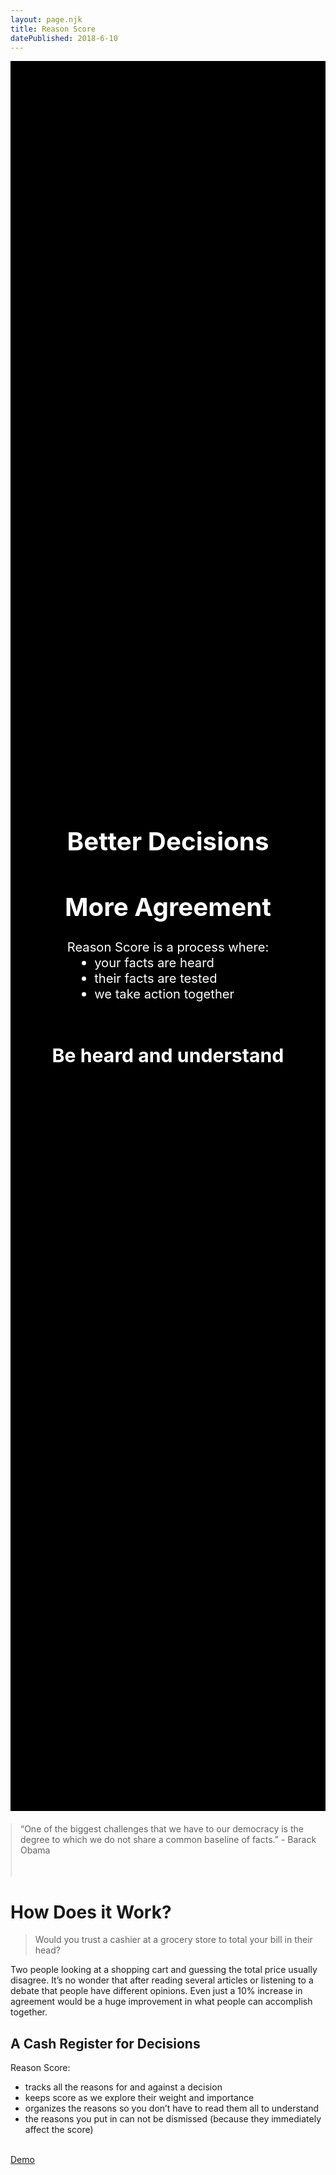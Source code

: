 ```yaml
---
layout: page.njk
title: Reason Score
datePublished: 2018-6-10
---
```

<div>
    <div style="
        background: linear-gradient( rgba(0, 0, 0, 0.3), rgba(0, 0, 0, 0.3) ), url(img/hero.jpg);
        text-align: center;
        vertical-align: middle;
        min-height: 70vh;
        background-size: cover;
        background-position: center center;
        color: white;
        position: relative;
        margin-bottom: 20px;
        text-shadow: black 0 0 10px; font-size: larger;
        background-color: black;">
        <div style="
            position: absolute;
            top: 50%;
            left: 50%;
            transform: translate(-50%, -50%);
            text-shadow: black 0 0 10px;
            font-size: larger;
            width: 100%;
            padding: 15px;
            box-sizing: border-box;">
            <h1>Better Decisions</h1>
            <h1>More Agreement</h1>
            Reason Score is a process where:
            <ul style="        text-align: left;
                margin: auto;
                max-width: 270px;">
                <li>your facts are heard</li>
                <li>their facts are tested</li>
                <li>we take action together</li>
            </ul>
            <br>
            <h2>Be heard and understand</h2>
        </div>
    </div>
    <div class="content">
        <blockquote style="padding-bottom:20px; max-width: 600px; margin: auto;">
            <p>“One of the biggest challenges that we have to our democracy is the degree to which we do not share a common
                baseline of facts.” - Barack Obama</p>
        </blockquote>
        <h1>How Does it Work?</h1>
        <blockquote>Would you trust a cashier at a grocery store to total your bill in their head?</blockquote>
        <p>Two people looking at a shopping cart and guessing the total price usually disagree. It’s no wonder that after reading
            several articles or listening to a debate that people have different opinions. Even just a 10% increase in agreement
            would be a huge improvement in what people can accomplish together.
        </p>
        <h2>A Cash Register for Decisions</h2>
        Reason Score:
        <ul>
            <li>tracks all the reasons for and against a decision</li>
            <li>keeps score as we explore their weight and importance</li>
            <li>organizes the reasons so you don’t have to read them all to understand</li>
            <li>the reasons you put in can not be dismissed (because they immediately affect the score)</li>
        </ul>
        <br/>
        <a href="https://reasonscore.com/ReasonScore/public/edit/?id=r4nzScKwqhi7#">Demo</a>
        <!-- <amp-iframe width="600" height="1000"
            sandbox="allow-scripts allow-same-origin"
            layout="responsive"
            frameborder="0"
            src="https://reasonscore.com/ReasonScore/public/edit/?id=r4nzScKwqhi7#">
        </amp-iframe> -->
    </div>
</div>